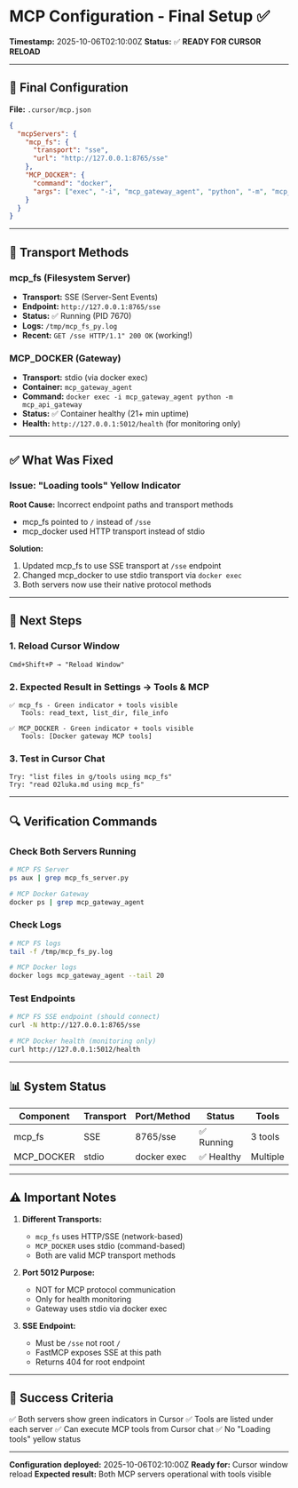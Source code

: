 # MCP Configuration - Final Setup ✅

**Timestamp:** 2025-10-06T02:10:00Z
**Status:** ✅ **READY FOR CURSOR RELOAD**

---

## 📝 Final Configuration

**File:** `.cursor/mcp.json`

```json
{
  "mcpServers": {
    "mcp_fs": {
      "transport": "sse",
      "url": "http://127.0.0.1:8765/sse"
    },
    "MCP_DOCKER": {
      "command": "docker",
      "args": ["exec", "-i", "mcp_gateway_agent", "python", "-m", "mcp_api_gateway"]
    }
  }
}
```

---

## 🔧 Transport Methods

### mcp_fs (Filesystem Server)
- **Transport:** SSE (Server-Sent Events)
- **Endpoint:** `http://127.0.0.1:8765/sse`
- **Status:** ✅ Running (PID 7670)
- **Logs:** `/tmp/mcp_fs_py.log`
- **Recent:** `GET /sse HTTP/1.1" 200 OK` (working!)

### MCP_DOCKER (Gateway)
- **Transport:** stdio (via docker exec)
- **Container:** `mcp_gateway_agent`
- **Command:** `docker exec -i mcp_gateway_agent python -m mcp_api_gateway`
- **Status:** ✅ Container healthy (21+ min uptime)
- **Health:** `http://127.0.0.1:5012/health` (for monitoring only)

---

## ✅ What Was Fixed

### Issue: "Loading tools" Yellow Indicator

**Root Cause:** Incorrect endpoint paths and transport methods
- mcp_fs pointed to `/` instead of `/sse`
- mcp_docker used HTTP transport instead of stdio

**Solution:**
1. Updated mcp_fs to use SSE transport at `/sse` endpoint
2. Changed mcp_docker to use stdio transport via `docker exec`
3. Both servers now use their native protocol methods

---

## 🚀 Next Steps

### 1. Reload Cursor Window
```
Cmd+Shift+P → "Reload Window"
```

### 2. Expected Result in Settings → Tools & MCP
```
✅ mcp_fs - Green indicator + tools visible
   Tools: read_text, list_dir, file_info

✅ MCP_DOCKER - Green indicator + tools visible
   Tools: [Docker gateway MCP tools]
```

### 3. Test in Cursor Chat
```
Try: "list files in g/tools using mcp_fs"
Try: "read 02luka.md using mcp_fs"
```

---

## 🔍 Verification Commands

### Check Both Servers Running
```bash
# MCP FS Server
ps aux | grep mcp_fs_server.py

# MCP Docker Gateway
docker ps | grep mcp_gateway_agent
```

### Check Logs
```bash
# MCP FS logs
tail -f /tmp/mcp_fs_py.log

# MCP Docker logs
docker logs mcp_gateway_agent --tail 20
```

### Test Endpoints
```bash
# MCP FS SSE endpoint (should connect)
curl -N http://127.0.0.1:8765/sse

# MCP Docker health (monitoring only)
curl http://127.0.0.1:5012/health
```

---

## 📊 System Status

| Component | Transport | Port/Method | Status | Tools |
|-----------|-----------|-------------|--------|-------|
| mcp_fs | SSE | 8765/sse | ✅ Running | 3 tools |
| MCP_DOCKER | stdio | docker exec | ✅ Healthy | Multiple |

---

## ⚠️ Important Notes

1. **Different Transports:**
   - `mcp_fs` uses HTTP/SSE (network-based)
   - `MCP_DOCKER` uses stdio (command-based)
   - Both are valid MCP transport methods

2. **Port 5012 Purpose:**
   - NOT for MCP protocol communication
   - Only for health monitoring
   - Gateway uses stdio via docker exec

3. **SSE Endpoint:**
   - Must be `/sse` not root `/`
   - FastMCP exposes SSE at this path
   - Returns 404 for root endpoint

---

## 🎯 Success Criteria

✅ Both servers show green indicators in Cursor
✅ Tools are listed under each server
✅ Can execute MCP tools from Cursor chat
✅ No "Loading tools" yellow status

---

**Configuration deployed:** 2025-10-06T02:10:00Z
**Ready for:** Cursor window reload
**Expected result:** Both MCP servers operational with tools visible
